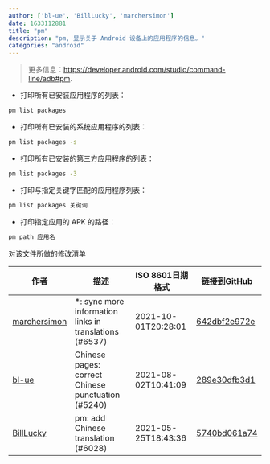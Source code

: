```yaml
---
author: ['bl-ue', 'BillLucky', 'marchersimon']
date: 1633112881
title: "pm"
description: "pm, 显示关于 Android 设备上的应用程序的信息。"
categories: "android"
---
```

> 更多信息：<https://developer.android.com/studio/command-line/adb#pm>.

- 打印所有已安装应用程序的列表：

```bash
pm list packages
```

- 打印所有已安装的系统应用程序的列表：

```bash
pm list packages -s
```

- 打印所有已安装的第三方应用程序的列表：

```bash
pm list packages -3
```

- 打印与指定关键字匹配的应用程序列表：

```bash
pm list packages 关键词
```

- 打印指定应用的 APK 的路径：

```bash
pm path 应用名
```
对该文件所做的修改清单


作者 | 描述 | ISO 8601日期格式 | 链接到GitHub
------|-----|-----|-----
[marchersimon](mailto:50295997+marchersimon@users.noreply.github.com) | *: sync more information links in translations (#6537) | 2021-10-01T20:28:01 | [642dbf2e972e](https://github.com/tldr-pages/tldr/commit/642dbf2e972e388fab8c84ba3b4685fb862b6454)
[bl-ue](mailto:54780737+bl-ue@users.noreply.github.com) | Chinese pages: correct Chinese punctuation (#5240) | 2021-08-02T10:41:09 | [289e30dfb3d1](https://github.com/tldr-pages/tldr/commit/289e30dfb3d1d73bade9e3610e12bfc90e9270ae)
[BillLucky](mailto:bill.libiao@gmail.com) | pm: add Chinese translation (#6028) | 2021-05-25T18:43:36 | [5740bd061a74](https://github.com/tldr-pages/tldr/commit/5740bd061a742dd1e56dbd96017034be8413c2a8)

